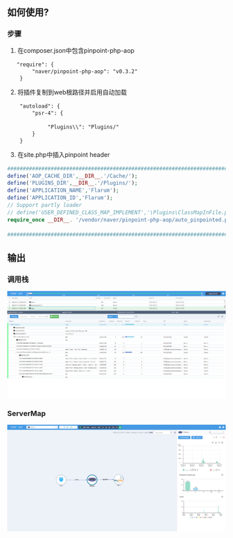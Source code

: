 ## 如何使用?

### 步骤

1. 在composer.json中包含pinpoint-php-aop
 
```
   "require": {
        "naver/pinpoint-php-aop": "v0.3.2"
    }
```

2. 将插件复制到web根路径并启用自动加载

```
    "autoload": {
        "psr-4": {
            
             "Plugins\\": "Plugins/"
        }
    }
```

3. 在site.php中插入pinpoint header

``` php
#####################################################################################
define('AOP_CACHE_DIR',__DIR__.'/Cache/');
define('PLUGINS_DIR',__DIR__.'/Plugins/');
define('APPLICATION_NAME','Flarum');
define('APPLICATION_ID','Flarum');
// Support partly loader
// define('USER_DEFINED_CLASS_MAP_IMPLEMENT','\Plugins\ClassMapInFile.php');
require_once __DIR__. '/vendor/naver/pinpoint-php-aop/auto_pinpointed.php';

#####################################################################################
```

## 输出

### 调用栈
![CallStack](images/Flarum_callstack.png)

### ServerMap
![CallStack](images/Flarum_readme.png)